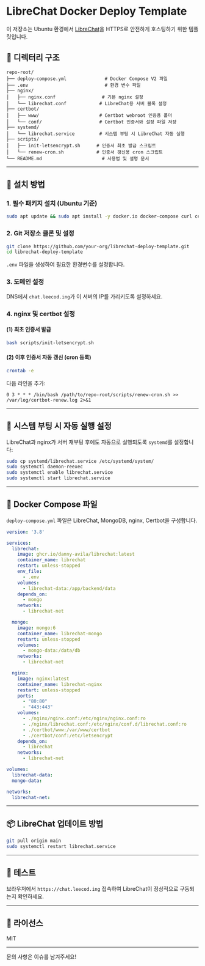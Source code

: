 # LibreChat Docker Deploy Template

이 저장소는 Ubuntu 환경에서 [LibreChat](https://github.com/danny-avila/LibreChat)을 HTTPS로 안전하게 호스팅하기 위한 템플릿입니다.

## 📁 디렉터리 구조

```
repo-root/
├── deploy-compose.yml              # Docker Compose V2 파일
├── .env                            # 환경 변수 파일
├── nginx/
│   ├── nginx.conf                 # 기본 nginx 설정
│   └── librechat.conf            # LibreChat용 서버 블록 설정
├── certbot/
│   ├── www/                      # Certbot webroot 인증용 폴더
│   └── conf/                     # Certbot 인증서와 설정 파일 저장
├── systemd/
│   └── librechat.service         # 시스템 부팅 시 LibreChat 자동 실행
├── scripts/
│   ├── init-letsencrypt.sh      # 인증서 최초 발급 스크립트
│   └── renew-cron.sh            # 인증서 갱신용 cron 스크립트
└── README.md                      # 사용법 및 설명 문서
```

---

## 🚀 설치 방법

### 1. 필수 패키지 설치 (Ubuntu 기준)
```bash
sudo apt update && sudo apt install -y docker.io docker-compose curl certbot
```

### 2. Git 저장소 클론 및 설정
```bash
git clone https://github.com/your-org/librechat-deploy-template.git
cd librechat-deploy-template
```

`.env` 파일을 생성하여 필요한 환경변수를 설정합니다.

### 3. 도메인 설정
DNS에서 `chat.leecod.ing`가 이 서버의 IP를 가리키도록 설정하세요.

### 4. nginx 및 certbot 설정

#### (1) 최초 인증서 발급
```bash
bash scripts/init-letsencrypt.sh
```

#### (2) 이후 인증서 자동 갱신 (cron 등록)
```bash
crontab -e
```
다음 라인을 추가:
```cron
0 3 * * * /bin/bash /path/to/repo-root/scripts/renew-cron.sh >> /var/log/certbot-renew.log 2>&1
```

---

## 🔄 시스템 부팅 시 자동 실행 설정

LibreChat과 nginx가 서버 재부팅 후에도 자동으로 실행되도록 `systemd`를 설정합니다:

```bash
sudo cp systemd/librechat.service /etc/systemd/system/
sudo systemctl daemon-reexec
sudo systemctl enable librechat.service
sudo systemctl start librechat.service
```

---

## 🐳 Docker Compose 파일

`deploy-compose.yml` 파일은 LibreChat, MongoDB, nginx, Certbot을 구성합니다.

```yaml
version: '3.8'

services:
  librechat:
    image: ghcr.io/danny-avila/librechat:latest
    container_name: librechat
    restart: unless-stopped
    env_file:
      - .env
    volumes:
      - librechat-data:/app/backend/data
    depends_on:
      - mongo
    networks:
      - librechat-net

  mongo:
    image: mongo:6
    container_name: librechat-mongo
    restart: unless-stopped
    volumes:
      - mongo-data:/data/db
    networks:
      - librechat-net

  nginx:
    image: nginx:latest
    container_name: librechat-nginx
    restart: unless-stopped
    ports:
      - "80:80"
      - "443:443"
    volumes:
      - ./nginx/nginx.conf:/etc/nginx/nginx.conf:ro
      - ./nginx/librechat.conf:/etc/nginx/conf.d/librechat.conf:ro
      - ./certbot/www:/var/www/certbot
      - ./certbot/conf:/etc/letsencrypt
    depends_on:
      - librechat
    networks:
      - librechat-net

volumes:
  librechat-data:
  mongo-data:

networks:
  librechat-net:
```

---

## 📦 LibreChat 업데이트 방법
```bash
git pull origin main
sudo systemctl restart librechat.service
```

---

## 🧪 테스트
브라우저에서 `https://chat.leecod.ing` 접속하여 LibreChat이 정상적으로 구동되는지 확인하세요.

---

## 🧾 라이선스
MIT

---

문의 사항은 이슈를 남겨주세요!
